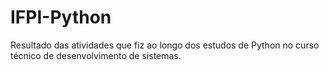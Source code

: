 # IFPI-Python

Resultado das atividades que fiz ao longo dos estudos de Python no curso técnico de desenvolvimento de sistemas.
